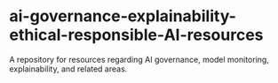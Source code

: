 # ai-governance-explainability-ethical-responsible-AI-resources
A repository for resources regarding AI governance, model monitoring, explainability, and related areas.
